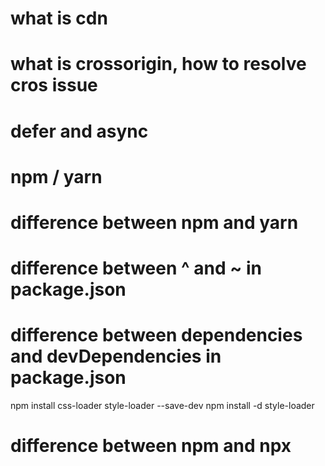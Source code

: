 # what is cdn
# what is crossorigin, how to resolve cros issue
# defer and async
# npm / yarn
# difference between npm and yarn
# difference between ^ and ~ in package.json
# difference between dependencies and devDependencies in package.json

npm install css-loader style-loader --save-dev
npm install -d style-loader

# difference between npm and npx



